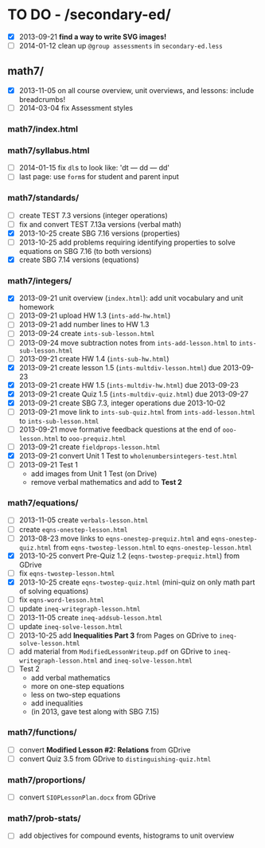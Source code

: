 # TO DO - /secondary-ed/ #

- [x] 2013-09-21 **find a way to write SVG images!**
- [ ] 2014-01-12 clean up `@group assessments` in `secondary-ed.less`

## math7/ ##
- [x] 2013-11-05 on all course overview, unit overviews, and lessons: include breadcrumbs!
- [ ] 2014-03-04 fix Assessment styles

### math7/index.html ###

### math7/syllabus.html ###
- [ ] 2014-01-15 fix `dl`s to look like: 'dt — dd — dd'
- [ ] last page: use `form`s for student and parent input

### math7/standards/ ###
- [ ] create TEST 7.3 versions (integer operations)
- [ ] fix and convert TEST 7.13a versions (verbal math)
- [x] 2013-10-25 create SBG 7.16 versions (properties)
- [ ] 2013-10-25 add problems requiring identifying properties to solve equations on SBG 7.16
	(to both versions)
- [x] create SBG 7.14 versions (equations)

### math7/integers/ ###
- [x] 2013-09-21 unit overview (`index.html`): add unit vocabulary and unit homework
- [ ] 2013-09-21 upload HW 1.3 (`ints-add-hw.html`)
- [ ] 2013-09-21 add number lines to HW 1.3
- [ ] 2013-09-24 create `ints-sub-lesson.html`
- [ ] 2013-09-24 move subtraction notes from `ints-add-lesson.html` to `ints-sub-lesson.html`
- [ ] 2013-09-21 create HW 1.4 (`ints-sub-hw.html`)
- [x] 2013-09-21 create lesson 1.5 (`ints-multdiv-lesson.html`) due 2013-09-23
- [x] 2013-09-21 create HW 1.5 (`ints-multdiv-hw.html`) due 2013-09-23
- [x] 2013-09-21 create Quiz 1.5 (`ints-multdiv-quiz.html`) due 2013-09-27
- [x] 2013-09-21 create SBG 7.3, integer operations due 2013-10-02
- [ ] 2013-09-21 move link to `ints-sub-quiz.html` from `ints-add-lesson.html` to `ints-sub-lesson.html`
- [ ] 2013-09-21 move formative feedback questions at the end of `ooo-lesson.html` to `ooo-prequiz.html`
- [ ] 2013-09-21 create `fieldprops-lesson.html`
- [x] 2013-09-21 convert Unit 1 Test to `wholenumbersintegers-test.html`
- [ ] 2013-09-21 Test 1
	- add images from Unit 1 Test (on Drive)
	- remove verbal mathematics and add to **Test 2**

### math7/equations/ ###
- [ ] 2013-11-05 create `verbals-lesson.html`
- [ ] create `eqns-onestep-lesson.html`
- [ ] 2013-08-23 move links to `eqns-onestep-prequiz.html` and `eqns-onestep-quiz.html` from
	`eqns-twostep-lesson.html` to `eqns-onestep-lesson.html`
- [x] 2013-10-25 convert Pre-Quiz 1.2 (`eqns-twostep-prequiz.html`) from GDrive
- [ ] fix `eqns-twostep-lesson.html`
- [x] 2013-10-25 create `eqns-twostep-quiz.html` (mini-quiz on only math part of solving equations)
- [ ] fix `eqns-word-lesson.html`
- [ ] update `ineq-writegraph-lesson.html`
- [ ] 2013-11-05 create `ineq-addsub-lesson.html`
- [ ] update `ineq-solve-lesson.html`
- [ ] 2013-10-25 add **Inequalities Part 3** from Pages on GDrive to `ineq-solve-lesson.html`
- [ ] add material from `ModifiedLessonWriteup.pdf` on GDrive to `ineq-writegraph-lesson.html` and
	`ineq-solve-lesson.html`
- [ ] Test 2
	- add verbal mathematics
	- more on one-step equations
	- less on two-step equations
	- add inequalities
	- (in 2013, gave test along with SBG 7.15)

### math7/functions/ ###
- [ ] convert **Modified Lesson #2: Relations** from GDrive
- [ ] convert Quiz 3.5 from GDrive to `distinguishing-quiz.html`

### math7/proportions/ ###
- [ ] convert `SIOPLessonPlan.docx` from GDrive

### math7/prob-stats/ ###
- [ ] add objectives for compound events, histograms to unit overview
